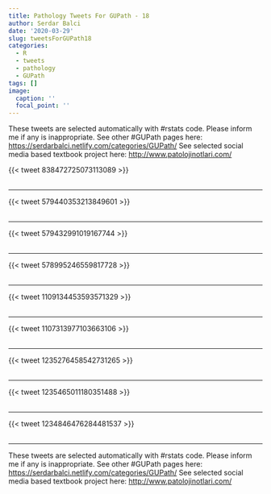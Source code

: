 ```yaml
---
title: Pathology Tweets For GUPath - 18
author: Serdar Balci
date: '2020-03-29'
slug: tweetsForGUPath18
categories:
  - R
  - tweets
  - pathology
  - GUPath
tags: []
image:
  caption: ''
  focal_point: ''
---
```



These tweets are selected automatically with #rstats code. Please inform me if any is inappropriate.
See other #GUPath pages here: https://serdarbalci.netlify.com/categories/GUPath/ 
See selected social media based textbook project here: http://www.patolojinotlari.com/

{{< tweet 838472725073113089 >}}
<br>
<br>
<hr>
{{< tweet 579440353213849601 >}}
<br>
<br>
<hr>
{{< tweet 579432991019167744 >}}
<br>
<br>
<hr>
{{< tweet 578995246559817728 >}}
<br>
<br>
<hr>
{{< tweet 1109134453593571329 >}}
<br>
<br>
<hr>
{{< tweet 1107313977103663106 >}}
<br>
<br>
<hr>
{{< tweet 1235276458542731265 >}}
<br>
<br>
<hr>
{{< tweet 1235465011180351488 >}}
<br>
<br>
<hr>
{{< tweet 1234846476284481537 >}}
<br>
<br>
<hr>


These tweets are selected automatically with #rstats code. Please inform me if any is inappropriate.
See other #GUPath pages here: https://serdarbalci.netlify.com/categories/GUPath/ 
See selected social media based textbook project here: http://www.patolojinotlari.com/
